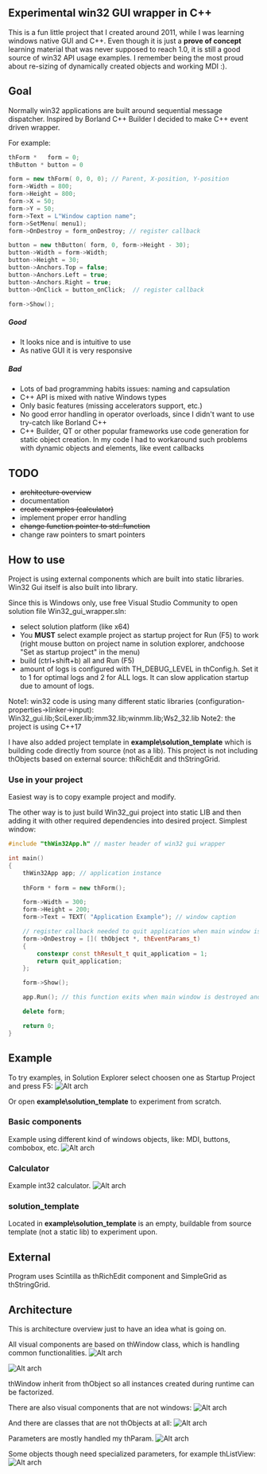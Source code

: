 ## Experimental win32 GUI wrapper in C++
This is a fun little project that I created around 2011, while I was learning windows native GUI and C++.
Even though it is just a **prove of concept** learning material that was never supposed to reach 1.0, it is still a good source of win32 API usage examples.
I remember being the most proud about re-sizing of dynamically created objects and working MDI :).


## Goal
Normally win32 applications are built around sequential message dispatcher.
Inspired by Borland C++ Builder I decided to make C++ event driven wrapper.

For example:

```c++
thForm *   form = 0;
thButton * button = 0

form = new thForm( 0, 0, 0); // Parent, X-position, Y-position
form->Width = 800;
form->Height = 800;
form->X = 50;
form->Y = 50;
form->Text = L"Window caption name";
form->SetMenu( menu1);
form->OnDestroy = form_onDestroy; // register callback

button = new thButton( form, 0, form->Height - 30);
button->Width = form->Width;
button->Height = 30;
button->Anchors.Top = false;
button->Anchors.Left = true;
button->Anchors.Right = true;
button->OnClick = button_onClick;  // register callback

form->Show();
```

##### Good
- It looks nice and is intuitive to use
- As native GUI it is very responsive

##### Bad
- Lots of bad programming habits issues: naming and capsulation
- C++ API is mixed with native Windows types
- Only basic features (missing accelerators support, etc.)
- No good error handling in operator overloads, since I didn't want to use try-catch like Borland C++
- C++ Builder, QT or other popular frameworks use code generation for static object creation. In my code I had to workaround such problems with dynamic objects and elements, like event callbacks

## TODO
- ~~architecture overview~~
- documentation
- ~~create examples (calculator)~~
- implement proper error handling
- ~~change function pointer to std::function~~
- change raw pointers to smart pointers

## How to use
Project is using external components which are built into static libraries. Win32 Gui itself is also built into library.

Since this is Windows only, use free Visual Studio Community to open solution file Win32_gui_wrapper.sln:
- select solution platform (like x64)
- You **MUST** select example project as startup project for Run (F5) to work (right mouse button on project name in solution explorer, andchoose "Set as startup project" in the menu)
- build (ctrl+shift+b) all and Run (F5)
- amount of logs is configured with TH_DEBUG_LEVEL in thConfig.h. Set it to 1 for optimal logs and 2 for ALL logs. It can slow application startup due to amount of logs.

Note1: win32 code is using many different static libraries (configuration-properties->linker->input):
Win32_gui.lib;SciLexer.lib;imm32.lib;winmm.lib;Ws2_32.lib
Note2: the project is using C++17

I have also added project template in **example\solution_template** which is building code directly from source (not as a lib). This project is not including thObjects based on external source: thRichEdit and thStringGrid.

### Use in your project
Easiest way is to copy example project and modify.

The other way is to just build Win32_gui project into static LIB and then adding it with other required dependencies into desired project.
Simplest window:

```c++
#include "thWin32App.h" // master header of win32 gui wrapper

int main()
{
    thWin32App app; // application instance
    
    thForm * form = new thForm();

    form->Width = 300;
    form->Height = 200;
    form->Text = TEXT( "Application Example"); // window caption

    // register callback needed to quit application when main window is destroyed
    form->OnDestroy = []( thObject *, thEventParams_t)
    {
        constexpr const thResult_t quit_application = 1;
        return quit_application;
    };

    form->Show();

    app.Run(); // this function exits when main window is destroyed and return 1

    delete form;

    return 0;
}
```

## Example
To try examples, in Solution Explorer select choosen one as Startup Project and press F5:
![Alt arch](/doc/doc1.png?raw=true)

Or open **example\solution_template** to experiment from scratch.

### Basic components
Example using different kind of windows objects, like: MDI, buttons, combobox, etc.
![Alt arch](/doc/basic_example.png?raw=true)

### Calculator
Example int32 calculator.
![Alt arch](/doc/calc_example.png?raw=true)

### solution_template
Located in **example\solution_template** is an empty, buildable from source template (not a static lib) to experiment upon.

## External
Program uses Scintilla as thRichEdit component and SimpleGrid as thStringGrid.

## Architecture
This is architecture overview just to have an idea what is going on.

All visual components are based on thWindow class, which is handling common functionalities.
![Alt arch](/doc/arch_1.png?raw=true)

![Alt arch](/doc/arch_2.png?raw=true)

thWindow inherit from thObject so all instances created during runtime can be factorized.

There are also visual components that are not windows:
![Alt arch](/doc/arch_3.png?raw=true)

And there are classes that are not thObjects at all:
![Alt arch](/doc/arch_6.png?raw=true)

Parameters are mostly handled my thParam.
![Alt arch](/doc/arch_4.png?raw=true)

Some objects though need specialized parameters, for example thListView:
![Alt arch](/doc/arch_5.png?raw=true)
